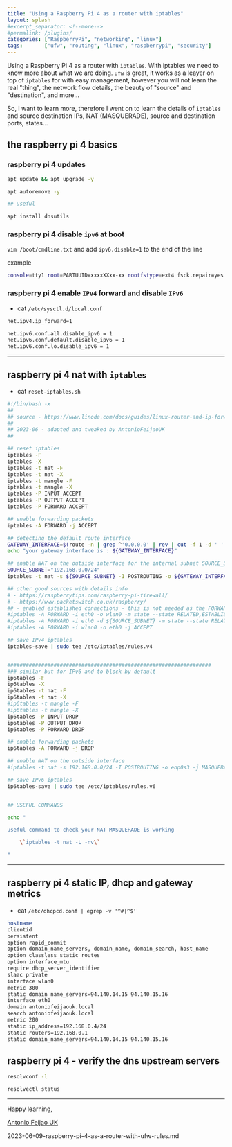 ```yaml
---
title: "Using a Raspberry Pi 4 as a router with iptables"
layout: splash
#excerpt_separator: <!--more-->
#permalink: /plugins/
categories: ["RaspberryPi", "networking", "linux"]
tags:       ["ufw", "routing", "linux", "raspberrypi", "security"]
---
```


Using a Raspberry Pi 4 as a router with `iptables`. With iptables we need to know more about what we are doing.  `ufw` is great, it works as a leayer on top of `iptables` for with easy management, however you will not learn the real "thing", the network flow details, the beauty of "source" and "destination", and more...

So, I want to learn more, therefore I went on to learn the details of `iptables` and source destination IPs, NAT (MASQUERADE), source and destination ports, states...

## the raspberry pi 4 basics

### raspberry pi 4 updates

```bash
apt update && apt upgrade -y

apt autoremove -y

## useful

apt install dnsutils
```

### raspberry pi 4 disable `ipv6` at boot

`vim /boot/cmdline.txt` and add `ipv6.disable=1` to the end of the line

example

```bash
console=tty1 root=PARTUUID=xxxxXXxx-xx rootfstype=ext4 fsck.repair=yes rootwait ipv6.disable=1
```


### raspberry pi 4 enable `IPv4` forward and disable `IPv6`

* cat `/etc/sysctl.d/local.conf`

```bash
net.ipv4.ip_forward=1

net.ipv6.conf.all.disable_ipv6 = 1
net.ipv6.conf.default.disable_ipv6 = 1
net.ipv6.conf.lo.disable_ipv6 = 1
```

---

## raspberry pi 4 nat with `iptables`

* cat `reset-iptables.sh`

```bash
#!/bin/bash -x
##
## source - https://www.linode.com/docs/guides/linux-router-and-ip-forwarding/
##
## 2023-06 - adapted and tweaked by AntonioFeijaoUK
##

## reset iptables
iptables -F
iptables -X
iptables -t nat -F
iptables -t nat -X
iptables -t mangle -F
iptables -t mangle -X
iptables -P INPUT ACCEPT
iptables -P OUTPUT ACCEPT
iptables -P FORWARD ACCEPT

## enable forwarding packets
iptables -A FORWARD -j ACCEPT

## detecting the default route interface
GATEWAY_INTERFACE=$(route -n | grep ^'0.0.0.0' | rev | cut -f 1 -d ' ' | rev | head -n1)
echo "your gateway interface is : ${GATEWAY_INTERFACE}"

## enable NAT on the outside interface for the internal subnet SOURCE_SUBNET
SOURCE_SUBNET="192.168.0.0/24"
iptables -t nat -s ${SOURCE_SUBNET} -I POSTROUTING -o ${GATEWAY_INTERFACE} -j MASQUERADE

## other good sources with details info
# - https://raspberrytips.com/raspberry-pi-firewall/
# - https://www.packetswitch.co.uk/raspberry/
## - enabled established connections - this is not needed as the FORWARD is set to default ACCEPT
#iptables -A FORWARD -i eth0 -o wlan0 -m state --state RELATED,ESTABLISHED -j ACCEPT
#iptables -A FORWARD -i eth0 -d ${SOURCE_SUBNET} -m state --state RELATED,ESTABLISHED -j ACCEPT
#iptables -A FORWARD -i wlan0 -o eth0 -j ACCEPT

## save IPv4 iptables
iptables-save | sudo tee /etc/iptables/rules.v4


##################################################################
### similar but for IPv6 and to block by default
ip6tables -F
ip6tables -X
ip6tables -t nat -F
ip6tables -t nat -X
#ip6tables -t mangle -F
#ip6tables -t mangle -X
ip6tables -P INPUT DROP
ip6tables -P OUTPUT DROP
ip6tables -P FORWARD DROP

## enable forwarding packets
ip6tables -A FORWARD -j DROP

## enable NAT on the outside interface
#iptables -t nat -s 192.168.0.0/24 -I POSTROUTING -o enp0s3 -j MASQUERADE

## save IPv6 iptables
ip6tables-save | sudo tee /etc/iptables/rules.v6


## USEFUL COMMANDS

echo "

useful command to check your NAT MASQUERADE is working

	\`iptables -t nat -L -nv\`

"

```

---

## raspberry pi 4 static IP, dhcp and gateway metrics

* cat `/etc/dhcpcd.conf | egrep -v '^#|^$'`

```bash
hostname
clientid
persistent
option rapid_commit
option domain_name_servers, domain_name, domain_search, host_name
option classless_static_routes
option interface_mtu
require dhcp_server_identifier
slaac private
interface wlan0
metric 300
static domain_name_servers=94.140.14.15 94.140.15.16
interface eth0
domain antoniofeijaouk.local
search antoniofeijaouk.local
metric 200
static ip_address=192.168.0.4/24
static routers=192.168.0.1
static domain_name_servers=94.140.14.15 94.140.15.16
```

## raspberry pi 4 - verify the dns upstream servers

```bash
resolvconf -l

resolvectl status
```

---

Happy learning,

[Antonio Feijao UK](https://www.antoniofeijao.com)


2023-06-09-raspberry-pi-4-as-a-router-with-ufw-rules.md
